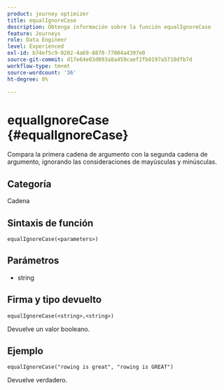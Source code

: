 ```yaml
---
product: journey optimizer
title: equalIgnoreCase
description: Obtenga información sobre la función equalIgnoreCase
feature: Journeys
role: Data Engineer
level: Experienced
exl-id: b74ef5c9-0202-4a69-8870-77004a4397e0
source-git-commit: d17e64e03d093a8a459caef2fb0197a5710dfb7d
workflow-type: tm+mt
source-wordcount: '36'
ht-degree: 0%

---
```


# equalIgnoreCase {#equalIgnoreCase}

Compara la primera cadena de argumento con la segunda cadena de argumento, ignorando las consideraciones de mayúsculas y minúsculas.

## Categoría

Cadena

## Sintaxis de función

`equalIgnoreCase(<parameters>)`

## Parámetros

* string

## Firma y tipo devuelto

`equalIgnoreCase(<string>,<string>)`

Devuelve un valor booleano.

## Ejemplo

`equalIgnoreCase("rowing is great", "rowing is GREAT")`

Devuelve verdadero.
